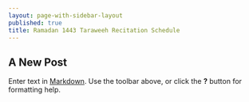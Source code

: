 ```yaml
---
layout: page-with-sidebar-layout
published: true
title: Ramadan 1443 Taraweeh Recitation Schedule
---
```

## A New Post

Enter text in [Markdown](http://daringfireball.net/projects/markdown/). Use the toolbar above, or click the **?** button for formatting help.
